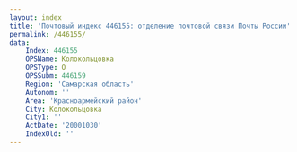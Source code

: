 ```yaml
---
layout: index
title: 'Почтовый индекс 446155: отделение почтовой связи Почты России'
permalink: /446155/
data:
    Index: 446155
    OPSName: Колокольцовка
    OPSType: О
    OPSSubm: 446159
    Region: 'Самарская область'
    Autonom: ''
    Area: 'Красноармейский район'
    City: Колокольцовка
    City1: ''
    ActDate: '20001030'
    IndexOld: ''
---
```


